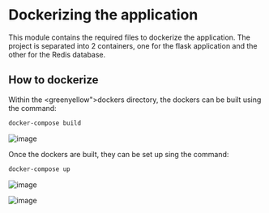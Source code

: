 # Dockerizing the application

This module contains the required files to dockerize the application. The project is separated into 2 containers, one for the flask application and the other for the Redis database.

## How to dockerize

Within the <greenyellow">dockers</code> directory, the dockers can be built using the command:

```bash
docker-compose build
```

![image](https://github.com/iperezgamiz/DIY_ML/assets/144547977/22ad9127-eed4-457b-b463-2d57846d3f1c)

Once the dockers are built, they can be set up sing the command:

```bash
docker-compose up
```

![image](https://github.com/iperezgamiz/DIY_ML/assets/144547977/796fd653-abc2-43f5-99ac-c38b4171b37c)

![image](https://github.com/iperezgamiz/DIY_ML/assets/144547977/fdef4069-2fe7-40eb-ac3a-b5655d62d383)





